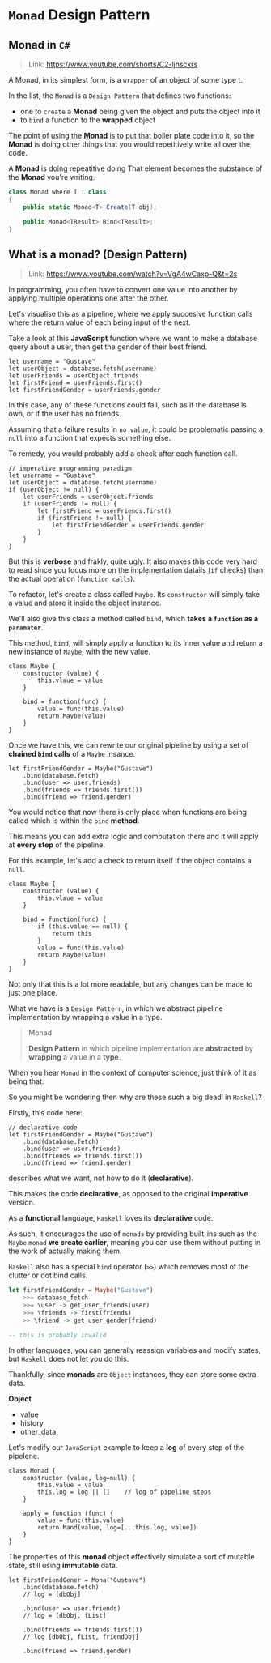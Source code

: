 # `Monad` Design Pattern

## Monad in `C#`
> Link: https://www.youtube.com/shorts/C2-ljnsckrs

A Monad, in its simplest form, is a `wrapper` of an object of some type t.

In the list, the `Monad` is a `Design Pattern` that defines two functions:
- one to `create` a **Monad**
  being given the object
  and puts the object into it
- to `bind` a function to the **wrapped** object


The point of using the **Monad** is to put that boiler plate code into it,
so the **Monad** is doing other things that you would repetitively write all over the code.

A **Monad** is doing repeatitive doing
That element becomes the substance of the **Monad** you're writing.


```C#
class Monad where T : class
{
    public static Monad<T> Create(T obj);

    public Monad<TResult> Bind<TResult>;
}
```



## What is a monad? (Design Pattern)
> Link: https://www.youtube.com/watch?v=VgA4wCaxp-Q&t=2s

In programming, you often have to convert one value into another
by applying multiple operations one after the other.

Let's visualise this as a pipeline, where we apply succesive
function calls where the return value of each being input of the next.


Take a look at this **JavaScript** function where we want to
make a database query about a user, then get the gender of their best friend.

```JS
let username = "Gustave"
let userObject = database.fetch(username)
let userFriends = userObject.friends
let firstFriend = userFriends.first()
let firstFriendGender = userFriends.gender
```


In this case, any of these functions could fail,
such as if the database is own, or if the user has no friends.

Assuming that a failure results in `no value`,
it could be problematic passing a `null` into a function
that expects something else.


To remedy, you would probably add a check after each function call.

```JS
// imperative programming paradigm
let username = "Gustave"
let userObject = database.fetch(username)
if (userObject != null) {
    let userFriends = userObject.friends
    if (userFriends != null) {
        let firstFriend = userFriends.first()
        if (firstFriend != null) {
            let firstFriendGender = userFriends.gender
        }
    }
}
```


But this is **verbose** and frakly, quite ugly.
It also makes this code very hard to read
since you focus more on the implementation datails (`if` checks)
than the actual operation (`function calls`).



To refactor, let's create a class called `Maybe`.
Its `constructor` will simply take a value and store it inside the object instance.

We'll also give this class a method called `bind`,
which **takes a `function` as a `paramater`**.

This method, `bind`, will simply apply a function to its inner value and return a new instance of `Maybe`, with the new value.



```JS
class Maybe {
    constructor (value) {
        this.vlaue = value
    }

    bind = function(func) {
        value = func(this.value)
        return Maybe(value)
    }
}
```



Once we have this, we can rewrite our original pipeline by using
a set of **chained `bind` calls** of a `Maybe` insance.

```JS
let firstFriendGender = Maybe("Gustave")
    .bind(database.fetch)
    .bind(user => user.friends)
    .bind(friends => friends.first())
    .bind(friend => friend.gender)
```


You would notice that now there is
only place when functions are being called
which is within the `bind` **method**.

This means you can add extra logic and computation there
and it will apply at **every step** of the pipeline.


For this example, let's add a check to return itself
if the object contains a `null`.


```JS
class Maybe {
    constructor (value) {
        this.vlaue = value
    }

    bind = function(func) {
        if (this.value == null) {
            return this
        }
        value = func(this.value)
        return Maybe(value)
    }
}
```

Not only that this is a lot more readable,
but any changes can be made to just one place.

What we have is a `Design Pattern`, in which we abstract
pipeline implementation by wrapping a value in a type.


> Monad
>
> **Design Pattern** in which pipeline implementation are
> **abstracted** by **wrapping** a value in a **type**.


When you hear `Monad` in the context of computer science,
just think of it as being that.

So you might be wondering then why are these such a big deadl in `Haskell`?


Firstly, this code here:
```JS
// declarative code
let firstFriendGender = Maybe("Gustave")
    .bind(database.fetch)
    .bind(user => user.friends)
    .bind(friends => friends.first())
    .bind(friend => friend.gender)
```
describes what we want, not how to do it (**declarative**).

This makes the code **declarative**,
as opposed to the original **imperative** version.



As a **functional** language, `Haskell` loves its **declarative** code.

As such, it encourages the use of `monads` by providing built-ins
such as the `Maybe` `monad` **we create earlier**,
meaning you can use them without putting in the work of actually making them.

`Haskell` also has a special `bind` operator (`>>`)
which removes most of the clutter or dot bind calls.

```hs
let firstFriendGender = Maybe("Gustave")
    >>= database_fetch
    >>= \user -> get_user_friends(user)
    >>= \friends -> first(friends)
    >> \friend -> get_user_gender(friend)

-- this is probably invalid
```


In other languages, you can generally reassign variables and modify states,
but `Haskell` does not let you do this.

Thankfully, since **monads** are `Object` instances, they can store some extra data.

**Object**
- value
- history
- other_data


Let's modify our `JavaScript` example to keep a **log**
of every step of the pipelene.

```JS
class Monad {
    constructor (value, log=null) {
        this.value = value
        this.log = log || []    // log of pipeline steps
    }

    apply = function (func) {
        value = func(this.value)
        return Mand(value, log=[...this.log, value])
    }
}
```


The properties of this **monad** object effectively simulate
a sort of mutable state, still using **immutable** data.


```JS
let firstFriendGener = Mona("Gustave")
    .bind(database.fetch)
    // log = [dbObj]

    .bind(user => user.friends)
    // log = [dbObj, fList]

    .bind(friends => friends.first())
    // log [dbObj, fList, friendObj]

    .bind(friend => friend.gender)
```

